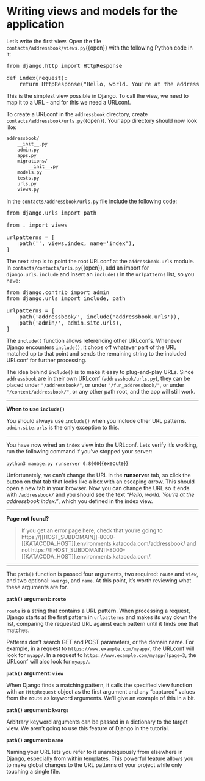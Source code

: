 # Writing views and models for the application

Let’s write the first view. Open the file `contacts/addressbook/views.py`{{open}} with the following Python code in it:

<pre class="file" data-filename="contacts/addressbook/views.py" data-target="replace">
from django.http import HttpResponse

def index(request):
    return HttpResponse("Hello, world. You're at the addressbook index.")
</pre>

This is the simplest view possible in Django. To call the view, we need to map it to a URL - and for this we need a URLconf.

To create a URLconf in the `addressbook` directory, create `contacts/addressbook/urls.py`{{open}}. Your app directory should now look like:

```bash
addressbook/
    __init__.py
    admin.py
    apps.py
    migrations/
        __init__.py
    models.py
    tests.py
    urls.py
    views.py
```

In the `contacts/addressbook/urls.py` file include the following code:

<pre class="file" data-filename="contacts/addressbook/urls.py" data-target="replace">
from django.urls import path

from . import views

urlpatterns = [
    path('', views.index, name='index'),
]
</pre>

The next step is to point the root URLconf at the `addressbook.urls` module. In `contacts/contacts/urls.py`{{open}}, add an import for `django.urls.include` and insert an `include()` in the `urlpatterns` list, so you have:

<pre class="file" data-filename="contacts/addressbook/urls.py" data-target="replace">
from django.contrib import admin
from django.urls import include, path

urlpatterns = [
    path('addressbook/', include('addressbook.urls')),
    path('admin/', admin.site.urls),
]
</pre>

The `include()` function allows referencing other URLconfs. Whenever Django encounters `include()`, it chops off whatever part of the URL matched up to that point and sends the remaining string to the included URLconf for further processing.

The idea behind `include()` is to make it easy to plug-and-play URLs. Since `addressbook` are in their own URLconf (`addressbook/urls.py`), they can be placed under `"/addressbook/"`, or under `"/fun_addressbook/"`, or under
`"/content/addressbook/"`, or any other path root, and the app will still work.

---

**When to use `include()`**

You should always use `include()` when you include other URL patterns. `admin.site.urls` is the only exception to this.

---

You have now wired an `index` view into the URLconf. Lets verify it’s working, run the following command if you've stopped your server:

`python3 manage.py runserver 0:8000`{{execute}}

Unfortunately, we can't change the URL in the **runserver** tab, so click the button on that tab that looks like a box with an escaping arrow. This should open a new tab in your browser. Now you can change the URL so it ends with `/addressbook/` and you should see the text _“Hello, world. You’re at the addressbook index.”_, which you defined in the index view.

---

**Page not found?**

> If you get an error page here, check that you’re going to https://[[HOST_SUBDOMAIN]]-8000-[[KATACODA_HOST]].environments.katacoda.com/addressbook/ and not https://[[HOST_SUBDOMAIN]]-8000-[[KATACODA_HOST]].environments.katacoda.com/.

---

The `path()` function is passed four arguments, two required: `route` and `view`, and two optional: `kwargs`, and `name`. At this point, it’s worth reviewing what these arguments are for.

**`path()` argument: `route`**

`route` is a string that contains a URL pattern. When processing a request, Django starts at the first pattern in `urlpatterns` and makes its way down the list, comparing the requested URL against each pattern until it finds one that matches.

Patterns don’t search GET and POST parameters, or the domain name. For example, in a request to `https://www.example.com/myapp/`, the URLconf will look for `myapp/`. In a request to `https://www.example.com/myapp/?page=3`, the URLconf will also look for `myapp/`.

**`path()` argument: `view`**

When Django finds a matching pattern, it calls the specified view function with an `HttpRequest` object as the first argument and any “captured” values from the route as keyword arguments. We’ll give an example of this in a bit.

**`path()` argument: `kwargs`**

Arbitrary keyword arguments can be passed in a dictionary to the target view. We aren’t going to use this feature of Django in the tutorial.

**`path()` argument: `name`**

Naming your URL lets you refer to it unambiguously from elsewhere in Django, especially from within templates. This powerful feature allows you to make global changes to the URL patterns of your project while only touching a single file.